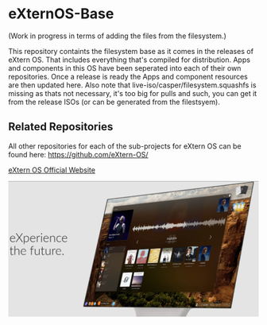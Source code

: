 # eXternOS-Base


(Work in progress in terms of adding the files from the filesystem.)

This repository containts the filesystem base as it comes in the releases of eXtern OS. That includes everything that's compiled for distribution. Apps and components in this OS have been seperated into each of their own repositories. Once a release is ready the Apps and component resources are then updated here. Also note that live-iso/casper/filesystem.squashfs is missing as thats not necessary, it's too big for pulls and such, you can get it from the release ISOs (or can be generated from the filestsyem).

## Related Repositories

All other repositories for each of the sub-projects for eXtern OS can be found here: https://github.com/eXtern-OS/

[eXtern OS Official Website](https://www.google.com)

![eXtern OS Image](eXtern-OS-Image-min.png)
